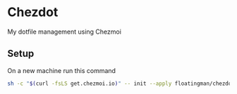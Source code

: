 # Chezdot
My dotfile management using Chezmoi

## Setup
On a new machine run this command
```bash
sh -c "$(curl -fsLS get.chezmoi.io)" -- init --apply floatingman/chezdot
```
